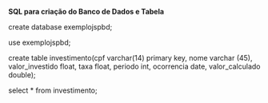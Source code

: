 **SQL para criação do Banco de Dados e Tabela**

create database exemplojspbd;

use exemplojspbd;

create table investimento(cpf varchar(14) primary key,
nome varchar (45),
valor_investido float,
taxa float,
periodo int,
ocorrencia date,
valor_calculado double);

select * from investimento;

